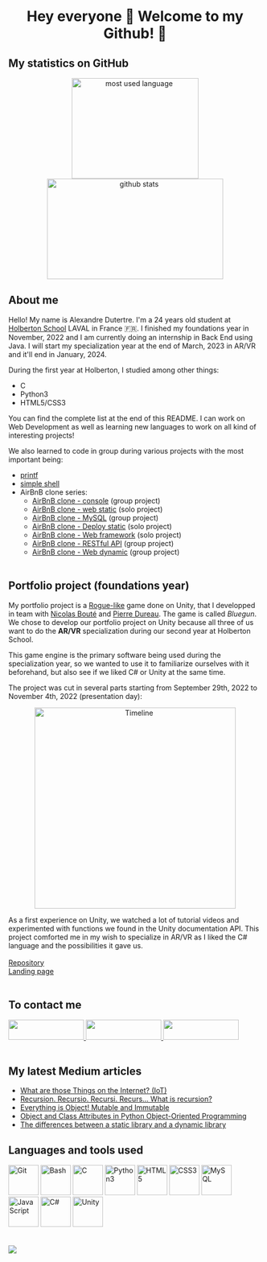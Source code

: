 # <div align="center">Hey everyone 👋 Welcome to my Github! 🎊</div>

## **My statistics on GitHub**
<div align="center">
	<img width="252" height="200" src="https://github-readme-stats.vercel.app/api/top-langs/?username=adut24&layout=compact&langs_count=8&theme=codeSTACKr&border_color=ffffff" alt="most used language" />
	<img width="350" height="200" src="https://github-readme-stats.vercel.app/api?username=adut24&show_icons=true&&theme=codeSTACKr&include_all_commits=true&border_color=ffffff" alt="github stats" />
</div>

## **About me**
Hello! My name is Alexandre Dutertre. I'm a 24 years old student at [Holberton School](https://www.holbertonschool.com) LAVAL in France 🇫🇷. I finished my foundations year in November, 2022 and I am currently doing an internship in Back End using Java. I will start my specialization year at the end of March, 2023 in AR/VR and it'll end in January, 2024.

During the first year at Holberton, I studied among other things:
- C
- Python3
- HTML5/CSS3

You can find the complete list at the end of this README. I can work on Web Development as well as learning new languages to work on all kind of interesting projects!

We also learned to code in group during various projects with the most important being:
- [printf](https://github.com/adut24/printf)
- [simple shell](https://github.com/adut24/simple_shell)
- AirBnB clone series:
	- [AirBnB clone - console](https://github.com/adut24/holbertonschool-AirBnB_clone) (group project)
	- [AirBnB clone - web static](https://github.com/adut24/holbertonschool-AirBnB_clone/tree/main/web_static) (solo project)
	- [AirBnB clone - MySQL](https://github.com/adut24/holbertonschool-AirBnB_clone_v2/) (group project)
	- [AirBnB clone - Deploy static](https://github.com/adut24/holbertonschool-AirBnB_clone_v2/) (solo project)
	- [AirBnB clone - Web framework](https://github.com/adut24/holbertonschool-AirBnB_clone_v2/tree/master/web_flask) (solo project)
	- [AirBnB clone - RESTful API](https://github.com/adut24/holbertonschool-AirBnB_clone_v3) (group project)
	- [AirBnB clone - Web dynamic](https://github.com/adut24/holbertonschool-AirBnB_clone_v4) (group project)
<br><br>

## **Portfolio project (foundations year)**
My portfolio project is a [Rogue-like](https://en.wikipedia.org/wiki/Roguelike) game done on Unity, that I developped in team with [Nicolas Bouté](https://github.com/nboute) and [Pierre Dureau](https://github.com/Pierre-Dureau). The game is called *Bluegun*.
We chose to develop our portfolio project on Unity because all three of us want to do the <strong>AR/VR</strong> specialization during our second year at Holberton School.

This game engine is the primary software being used during the specialization year, so we wanted to use it to familiarize ourselves with it beforehand, but also see if we liked C# or Unity at the same time.

The project was cut in several parts starting from September 29th, 2022 to November 4th, 2022 (presentation day):
<div align="center"><img src="https://imgur.com/S7aQAzR.png" height="400px" alt="Timeline" /></div>

As a first experience on Unity, we watched a lot of tutorial videos and experimented with functions we found in the Unity documentation API. This project comforted me in my wish to specialize in AR/VR as I liked the C# language and the possibilities it gave us.
<br><br>
<a href="https://github.com/adut24/portfolio_bluegun">Repository</a>
<br>
<a href="adut24.github.io">Landing page</a>
<br><br>

## **To contact me**
<div>
<a href="https://www.linkedin.com/in/alexandredut">
<img width="150" height="40" src="https://cdn.icon-icons.com/icons2/2530/PNG/512/linkedin_button_icon_151847.png" />
</a>
<a href="https://twitter.com/dute_a">
<img width="150" height="40" src="https://cdn.icon-icons.com/icons2/2530/PNG/512/twitter_button_icon_151835.png" />
</a>
<a href="mailto:dutertre.alexandre@laposte.net">
<img width="150" height="40" src="https://cdn.icon-icons.com/icons2/2530/PNG/512/email_me_button_icon_151852.png" />
</a>
</div>
<br>

## **My latest Medium articles**
<!-- MEDIUM-STORY-LIST:START -->
- [What are those Things on the Internet? &lpar;IoT&rpar;](https://medium.com/@alex24dutertre/what-are-those-things-on-the-internet-iot-e7f13464dd41?source=rss-6ed84c5350e0------2)
- [Recursion. Recursio. Recursi. Recurs… What is recursion?](https://medium.com/@alex24dutertre/recursion-recursio-recursi-recurs-what-is-recursion-f8ee3afb31e3?source=rss-6ed84c5350e0------2)
- [Everything is Object! Mutable and Immutable](https://medium.com/@alex24dutertre/everything-is-object-mutable-and-immutable-405cae8aba75?source=rss-6ed84c5350e0------2)
- [Object and Class Attributes in Python Object-Oriented Programming](https://medium.com/@alex24dutertre/object-and-class-attributes-in-python-object-oriented-programming-9fb422d9a45b?source=rss-6ed84c5350e0------2)
- [The differences between a static library and a dynamic library](https://medium.com/@alex24dutertre/the-differences-between-a-static-library-and-a-dynamic-library-714840bea128?source=rss-6ed84c5350e0------2)
<!-- MEDIUM-STORY-LIST:END -->

## **Languages and tools used**
<div>
	<img height="60" src="https://cdn.icon-icons.com/icons2/2107/PNG/512/file_type_git_icon_130581.png" alt="Git" />
	<img height="60" src="https://imgur.com/c6mUznG.png" alt="Bash" />
	<img height="60" src="https://cdn.icon-icons.com/icons2/2415/PNG/512/c_original_logo_icon_146611.png" alt="C" />
	<img height="60" src="https://cdn.icon-icons.com/icons2/1508/PNG/512/python_104451.png" alt="Python3" />
	<img height="60" src="https://cdn.icon-icons.com/icons2/2107/PNG/512/file_type_html_icon_130541.png" alt="HTML5" />
	<img height="60" src="https://cdn.icon-icons.com/icons2/2107/PNG/512/file_type_css_icon_130661.png" alt="CSS3" />
	<img height="60" src="https://cdn.icon-icons.com/icons2/2699/PNG/512/mysql_official_logo_icon_169938.png" alt="MySQL" />
	<img height="60" src="https://cdn.icon-icons.com/icons2/2108/PNG/512/javascript_icon_130900.png" alt="JavaScript" />
	<img height="60" src="https://cdn.icon-icons.com/icons2/2415/PNG/512/csharp_original_logo_icon_146578.png" alt="C#" />
	<img height="60" src="https://cdn.icon-icons.com/icons2/615/PNG/256/Unity_icon-icons.com_56592.png" alt="Unity" />
</div>
<br><br>

<img src="https://komarev.com/ghpvc/?username=adut24&&style=flat-square" />
